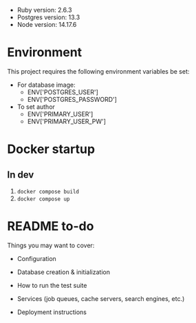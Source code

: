 * Ruby version: 2.6.3
* Postgres version: 13.3
* Node version: 14.17.6

# Environment
This project requires the following environment variables be set:
* For database image:
    * ENV['POSTGRES_USER']
    * ENV['POSTGRES_PASSWORD']
* To set author
    * ENV['PRIMARY_USER']
    * ENV['PRIMARY_USER_PW']

# Docker startup
## In dev
1. `docker compose build`
2. `docker compose up`


# README to-do

Things you may want to cover:

* Configuration

* Database creation & initialization

* How to run the test suite

* Services (job queues, cache servers, search engines, etc.)

* Deployment instructions
